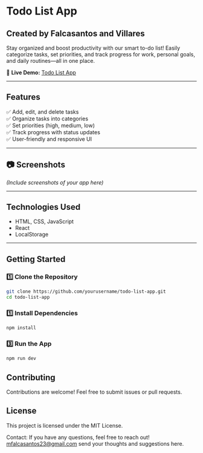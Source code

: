 # Todo List App

## Created by Falcasantos and Villares

Stay organized and boost productivity with our smart to-do list! Easily categorize tasks, set priorities, and track progress for work, personal goals, and daily routines—all in one place.

🔗 **Live Demo:** [Todo List App](https://todolistapp-falcasantos-villarez.netlify.app/)

---

## Features

✅ Add, edit, and delete tasks  
✅ Organize tasks into categories  
✅ Set priorities (high, medium, low)  
✅ Track progress with status updates  
✅ User-friendly and responsive UI

---

## 📷 Screenshots

_(Include screenshots of your app here)_

---

## Technologies Used

- HTML, CSS, JavaScript
- React
- LocalStorage

---

## Getting Started

### 1️⃣ Clone the Repository

```bash
git clone https://github.com/yourusername/todo-list-app.git
cd todo-list-app
```

### 1️⃣ Install Dependencies

```bash
npm install
```

### 3️⃣ Run the App

```bash
npm run dev
```

## Contributing

Contributions are welcome! Feel free to submit issues or pull requests.

## License

This project is licensed under the MIT License.

Contact:
If you have any questions, feel free to reach out!
[mfalcasantos23@gmail.com](https://mail.google.com/mail/?view=cm&fs=1&to=mfalcasantos23@gmail.com) send your thoughts and suggestions here.
